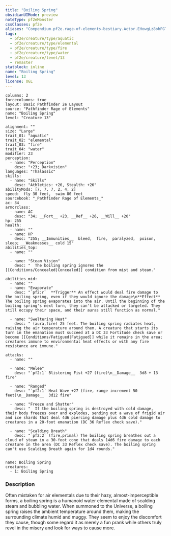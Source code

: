 ```yaml
---
title: "Boiling Spring"
obsidianUIMode: preview
noteType: pf2eMonster
cssClasses: pf2e
aliases: "Compendium.pf2e.rage-of-elements-bestiary.Actor.EHowgLz8ohFGTGvG" 
tags:
  - pf2e/creature/type/aquatic
  - pf2e/creature/type/elemental
  - pf2e/creature/type/fire
  - pf2e/creature/type/water
  - pf2e/creature/level/13
  - remaster
statblock: inline
name: "Boiling Spring"
level: 13
license: OGL
---
```


```statblock
columns: 2
forcecolumns: true
layout: Basic Pathfinder 2e Layout
source: "Pathfinder Rage of Elements"
name: "Boiling Spring"
level: "Creature 13"

alignment: ""
size: "Large"
trait_01: "aquatic"
trait_02: "elemental"
trait_03: "fire"
trait_04: "water"
modifier: 23
perception:
  - name: "Perception"
    desc: "+23; Darkvision"
languages: "Thalassic"
skills:
  - name: "Skills"
    desc: "Athletics: +26, Stealth: +26"
abilityMods: [7, 7, 7, 2, 4, 2]
speed:  fly 30 feet,  swim 80 feet
sourcebook: "_Pathfinder Rage of Elements_"
ac: 34
armorclass:
  - name: AC
    desc: "34; __Fort__ +23, __Ref__ +26, __Will__ +20"
hp: 255
health:
  - name: ""
  - name: HP
    desc: "255; __Immunities__  bleed,  fire,  paralyzed,  poison,  sleep; __Weaknesses__ cold 15"
abilities_top:
  - name: ""

  - name: "Steam Vision"
    desc: "  The boiling spring ignores the [[Conditions/Concealed|Concealed]] condition from mist and steam."

abilities_mid:
  - name: ""
  - name: "Evaporate"
    desc: "`pf2:r`  **Trigger** An effect would deal fire damage to the boiling spring, even if they would ignore the damage\n**Effect** The boiling spring evaporates into the air. Until the beginning of the boiling spring's next turn, they can't be attacked or targeted. They still occupy their space, and their auras still function as normal."

  - name: "Sweltering Heat"
    desc: " (aura,fire) 25 feet. The boiling spring radiates heat, raising the air temperature around them. A creature that starts its turn in the emanation must succeed at a DC 33 Fortitude check save or become [[Conditions/Fatigued|Fatigued]] while it remains in the area; creatures immune to environmental heat effects or with any fire resistance are immune."

attacks:
  - name: ""

  - name: "Melee"
    desc: "`pf2:1` Blistering Fist +27 (fire)\n__Damage__  3d8 + 13 fire"

  - name: "Ranged"
    desc: "`pf2:1` Heat Wave +27 (fire, range increment 50 feet)\n__Damage__  3d12 fire"

  - name: "Freeze and Shatter"
    desc: "  If the boiling spring is destroyed with cold damage, their body freezes over and explodes, sending out a wave of frigid air and ice shards that deal 4d6 piercing damage plus 4d6 cold damage to creatures in a 20-foot emanation (DC 36 Reflex check save)."

  - name: "Scalding Breath"
    desc: "`pf2:2` (fire,primal) The boiling spring breathes out a cloud of steam in a 30-foot cone that deals 14d6 fire damage to each creature in the area (DC 33 Reflex check save). The boiling spring can't use Scalding Breath again for 1d4 rounds."
 
```

```encounter-table
name: Boiling Spring
creatures:
  - 1: Boiling Spring
```


### Description
Often mistaken for air elementals due to their hazy, almost-imperceptible forms, a boiling spring is a humanoid water elemental made of scalding steam and bubbling water. When summoned to the Universe, a boiling spring raises the ambient temperature around them, making the surrounding climate humid and muggy. They seem to enjoy the discomfort they cause, though some regard it as merely a fun prank while others truly revel in the misery and look for ways to cause more.
